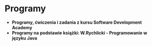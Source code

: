 # Programy
* **Programy, ćwiczenia i zadania z kursu Software Development Academy**
* **Programy na podstawie książki: W.Rychlicki - Programowanie w języku Java** 
